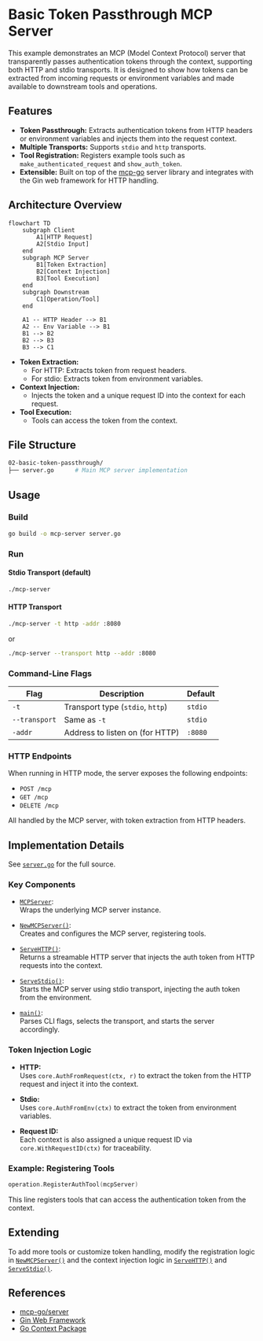 # Basic Token Passthrough MCP Server

This example demonstrates an MCP (Model Context Protocol) server that transparently passes authentication tokens through the context, supporting both HTTP and stdio transports. It is designed to show how tokens can be extracted from incoming requests or environment variables and made available to downstream tools and operations.

## Features

- **Token Passthrough:** Extracts authentication tokens from HTTP headers or environment variables and injects them into the request context.
- **Multiple Transports:** Supports `stdio` and `http` transports.
- **Tool Registration:** Registers example tools such as `make_authenticated_request` and `show_auth_token`.
- **Extensible:** Built on top of the [mcp-go](https://github.com/mark3labs/mcp-go) server library and integrates with the Gin web framework for HTTP handling.

## Architecture Overview

```mermaid
flowchart TD
    subgraph Client
        A1[HTTP Request]
        A2[Stdio Input]
    end
    subgraph MCP Server
        B1[Token Extraction]
        B2[Context Injection]
        B3[Tool Execution]
    end
    subgraph Downstream
        C1[Operation/Tool]
    end

    A1 -- HTTP Header --> B1
    A2 -- Env Variable --> B1
    B1 --> B2
    B2 --> B3
    B3 --> C1
```

- **Token Extraction:**
  - For HTTP: Extracts token from request headers.
  - For stdio: Extracts token from environment variables.
- **Context Injection:**
  - Injects the token and a unique request ID into the context for each request.
- **Tool Execution:**
  - Tools can access the token from the context.

## File Structure

```bash
02-basic-token-passthrough/
├── server.go      # Main MCP server implementation
```

## Usage

### Build

```bash
go build -o mcp-server server.go
```

### Run

#### Stdio Transport (default)

```bash
./mcp-server
```

#### HTTP Transport

```bash
./mcp-server -t http -addr :8080
```

or

```bash
./mcp-server --transport http --addr :8080
```

### Command-Line Flags

| Flag          | Description                      | Default |
| ------------- | -------------------------------- | ------- |
| `-t`          | Transport type (`stdio`, `http`) | `stdio` |
| `--transport` | Same as `-t`                     | `stdio` |
| `-addr`       | Address to listen on (for HTTP)  | `:8080` |

### HTTP Endpoints

When running in HTTP mode, the server exposes the following endpoints:

- `POST /mcp`
- `GET /mcp`
- `DELETE /mcp`

All handled by the MCP server, with token extraction from HTTP headers.

## Implementation Details

See [`server.go`](server.go:1) for the full source.

### Key Components

- [`MCPServer`](server.go:24):  
  Wraps the underlying MCP server instance.

- [`NewMCPServer()`](server.go:30):  
  Creates and configures the MCP server, registering tools.

- [`ServeHTTP()`](server.go:49):  
  Returns a streamable HTTP server that injects the auth token from HTTP requests into the context.

- [`ServeStdio()`](server.go:64):  
  Starts the MCP server using stdio transport, injecting the auth token from the environment.

- [`main()`](server.go:71):  
  Parses CLI flags, selects the transport, and starts the server accordingly.

### Token Injection Logic

- **HTTP:**  
  Uses `core.AuthFromRequest(ctx, r)` to extract the token from the HTTP request and inject it into the context.

- **Stdio:**  
  Uses `core.AuthFromEnv(ctx)` to extract the token from environment variables.

- **Request ID:**  
  Each context is also assigned a unique request ID via `core.WithRequestID(ctx)` for traceability.

### Example: Registering Tools

```go
operation.RegisterAuthTool(mcpServer)
```

This line registers tools that can access the authentication token from the context.

## Extending

To add more tools or customize token handling, modify the registration logic in [`NewMCPServer()`](server.go:30) and the context injection logic in [`ServeHTTP()`](server.go:49) and [`ServeStdio()`](server.go:64).

## References

- [mcp-go/server](https://github.com/mark3labs/mcp-go)
- [Gin Web Framework](https://gin-gonic.com/)
- [Go Context Package](https://pkg.go.dev/context)
